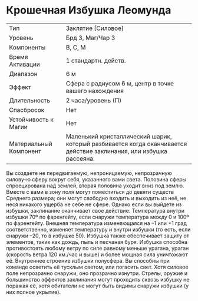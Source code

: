 
# Крошечная Избушка Леомунда

| | |
|---|---|
|Тип|Заклятие [Силовое]|
|Уровень| Брд 3, Маг/Чар 3|
|Компоненты| В, С, М|
|Время Активации| 1 стандартн. действ.|
|Диапазон| 6 м|
|Эффект| Сфера с радиусом 6 м, центр в точке вашего нахождения|
|Длительность| 2 часа/уровень (П)|
|Спасбросок| Нет|
|Устойчивость к Магии| Нет|
|Материальный Компонент| Маленький кристаллический шарик, который разбивается когда оканчивается действие заклинания, или избушка рассеяна.|

Вы создаете не передвигаемую, непроницаемую, непрозрачную силову-ю сферу вокруг себя, указанного вами света. Половина сферы спроецирована над землей, вторая половина уходит вниз под землю. Вместе с вами в зону поля могут поместиться до девяти существ Среднего размера; они могут свободно входить и выходить из неё, не неся никакого ущерба не себе не сфере. Однако если вы выйдете из избушки, заклинание оканчивает свое действие. Температура внутри избушки 70º по фаренгейту, если снаружи температура между 0 и 100º по фаренгейту. Внешняя температура изменяющаяся на –1 или +1 град соответственно, изменяет температуру и внутри избушки (то есть, если снаружи –20, то в избушке 50). Избушка также обеспечивает защиту от элементов, таких как дождь, пыль и песчаная буря. Избушка способна противостоять любому ветру по силе равному меньше урагана, ураган (скорость ветра 120 км./час и выше) и более мощная сила уничтожают её. Внутреннее строение избушки полусфера. Вы способны при команде осветить её тусклым светом, или погасить свет. Хотя силовое поле непрозрачно снаружи, оно прозрачно изнутри. Стрелы, оружие и большинство эффектов заклинания могут проходить сквозь избушку не поражая её, хотя обитатели не могут быть видимы снаружи избушки (у них полное укрытие).





